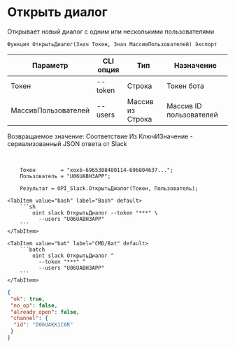 ﻿---
sidebar_position: 1
---

# Открыть диалог
 Открывает новый диалог с одним или несколькими пользователями



`Функция ОткрытьДиалог(Знач Токен, Знач МассивПользователей) Экспорт`

  | Параметр | CLI опция | Тип | Назначение |
  |-|-|-|-|
  | Токен | --token | Строка | Токен бота |
  | МассивПользователей | --users | Массив из Строка | Массив ID пользователей |

  
  Возвращаемое значение:   Соответствие Из КлючИЗначение - сериализованный JSON ответа от Slack

<br/>




```bsl title="Пример кода"
    Токен        = "xoxb-6965308400114-696804637...";
    Пользователь = "U06UABH3APP";

    Результат = OPI_Slack.ОткрытьДиалог(Токен, Пользователь);
```
    

 <Tabs>
  
    <TabItem value="bash" label="Bash" default>
        ```sh
            oint slack ОткрытьДиалог --token "***" \
              --users "U06UABH3APP"
        ```
    </TabItem>
  
    <TabItem value="bat" label="CMD/Bat" default>
        ```batch
            oint slack ОткрытьДиалог ^
              --token "***" ^
              --users "U06UABH3APP"
        ```
    </TabItem>
</Tabs>


```json title="Результат"
{
 "ok": true,
 "no_op": false,
 "already_open": false,
 "channel": {
  "id": "D06UAKK1C6R"
 }
}
```
